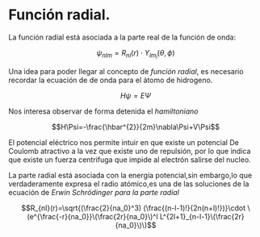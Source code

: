 # Función radial.
 La función radial está asociada a la parte real de la función de onda:

 $$\psi_{nlm} =R_{nl}(r) \cdot Y_{lm_l}(\theta,\phi)$$
 
 Una idea para poder llegar al concepto de *función radial*, es necesario recordar la ecuación de de onda para el átomo de hidrogeno.

 $$H\psi=E\Psi$$
 
 Nos interesa observar de forma detenida el *hamiltoniano*

 $$H\Psi=-\frac{\hbar^{2}}{2m}\nabla\Psi+V\Psi$$

 El potencial eléctrico nos permite intuir en que existe un potencial De Coulomb atractivo  a la vez que existe uno de repulsión, por lo que indica que existe un fuerza centrifuga que impide al electrón salirse del nucleo.

La parte radial está asociada con la energía potencial,sin embargo,lo que verdaderamente expresa el radio atómico,es una de las soluciones de la ecuación de *Erwin Schrödinger para la parte radial*

$$R_{nl}(r)=\sqrt{(\frac{2}{na_0}^3) (\frac{(n-l-1)!}{2n(n+l)!})}\cdot \(e^{\frac{-r}{na_0}}\(\frac{2r}{na_0}\)^l L^{2l+1}_{n-l-1}\(\frac{2r}{na_0}\)\)$$
